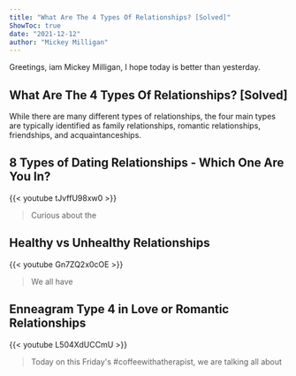 ```yaml
---
title: "What Are The 4 Types Of Relationships? [Solved]"
ShowToc: true 
date: "2021-12-12"
author: "Mickey Milligan" 
---
```


Greetings, iam Mickey Milligan, I hope today is better than yesterday.
## What Are The 4 Types Of Relationships? [Solved]
 While there are many different types of relationships, the four main types are typically identified as family relationships, romantic relationships, friendships, and acquaintanceships.

## 8 Types of Dating Relationships - Which One Are You In?
{{< youtube tJvffU98xw0 >}}
>Curious about the 

## Healthy vs Unhealthy Relationships
{{< youtube Gn7ZQ2x0cOE >}}
>We all have 

## Enneagram Type 4 in Love or Romantic Relationships
{{< youtube L504XdUCCmU >}}
>Today on this Friday's #coffeewithatherapist, we are talking all about 

